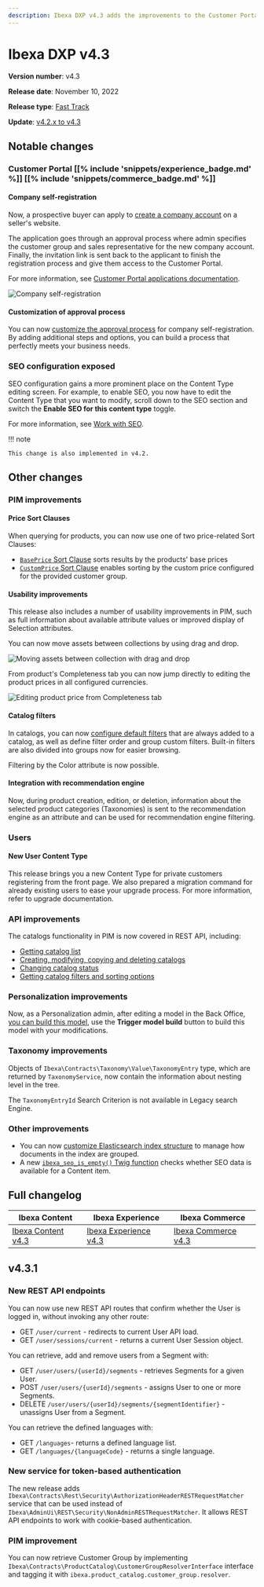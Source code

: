 ```yaml
---
description: Ibexa DXP v4.3 adds the improvements to the Customer Portal, PIM and SEO.
---
```


# Ibexa DXP v4.3

**Version number**: v4.3

**Release date**: November 10, 2022

**Release type**: [Fast Track](https://support.ibexa.co/Public/service-life)

**Update**: [v4.2.x to v4.3](https://doc.ibexa.co/en/4.3/update_and_migration/from_4.2/update_from_4.2/)

## Notable changes

### Customer Portal [[% include 'snippets/experience_badge.md' %]] [[% include 'snippets/commerce_badge.md' %]]

#### Company self-registration

Now, a prospective buyer can apply to [create a company account](https://doc.ibexa.co/projects/userguide/en/latest/shop_administration/company_self_registration/) on a seller's website.

The application goes through an approval process
where admin specifies the customer group and sales representative for the new company account.
Finally, the invitation link is sent back to the applicant to finish the registration process
and give them access to the Customer Portal.

For more information, see [Customer Portal applications documentation](cp_applications.md).

![Company self-registration](img/4.3_self_registration.png)

#### Customization of approval process

You can now [customize the approval process](cp_applications.md#customization-of-an-approval-process) for company self-registration.
By adding additional steps and options, you can build a process that perfectly meets your business needs.

### SEO configuration exposed

SEO configuration gains a more prominent place on the Content Type editing screen.
For example, to enable SEO, you now have to edit the Content Type that you want to modify, 
scroll down to the SEO section and switch the **Enable SEO for this content type** toggle.

For more information, see [Work with SEO](https://doc.ibexa.co/projects/userguide/en/latest/search_engine_optimization/work_with_seo/).

!!! note

    This change is also implemented in v4.2.

## Other changes

### PIM improvements

#### Price Sort Clauses

When querying for products, you can now use one of two price-related Sort Clauses:

- [`BasePrice` Sort Clause](https://doc.ibexa.co/en/master/search/sort_clause_reference/baseprice_sort_clause/) sorts results by the products' base prices
- [`CustomPrice` Sort Clause](https://doc.ibexa.co/en/master/search/sort_clause_reference/customprice_sort_clause/) enables sorting by the custom price configured for the provided customer group.

#### Usability improvements

This release also includes a number of usability improvements in PIM,
such as full information about available attribute values or improved display of Selection attributes.

You can now move assets between collections by using drag and drop.

![Moving assets between collection with drag and drop](img/4.3_collection_dnd.png)

From product's Completeness tab you can now jump directly to editing the product prices in all configured currencies.

![Editing product price from Completeness tab](img/4.3_edit_product_price.png)

#### Catalog filters

In catalogs, you can now [configure default filters](https://doc.ibexa.co/en/master/pim/pim_configuration/#catalog-filters) that are always added to a catalog,
as well as define filter order and group custom filters.
Built-in filters are also divided into groups now for easier browsing.

Filtering by the Color attribute is now possible.

#### Integration with recommendation engine

Now, during product creation, edition, or deletion, information about the selected product categories (Taxonomies) is sent to the recommendation engine as an attribute
and can be used for recommendation engine filtering.

### Users

#### New User Content Type

This release brings you a new Content Type for private customers registering from the front page.
We also prepared a migration command for already existing users to ease your upgrade process.
For more information, refer to upgrade documentation.

### API improvements

The catalogs functionality in PIM is now covered in REST API, including:

- [Getting catalog list](https://doc.ibexa.co/en/4.3/api/rest_api/rest_api_reference/rest_api_reference.html#product-catalog-filter-catalogs)
- [Creating, modifying, copying and deleting catalogs](https://doc.ibexa.co/en/4.3/api/rest_api/rest_api_reference/rest_api_reference.html#product-catalog-create-catalog)
- [Changing catalog status](https://doc.ibexa.co/en/4.3/api/rest_api/rest_api_reference/rest_api_reference.html#product-catalog-update-catalog)
- [Getting catalog filters and sorting options](https://doc.ibexa.co/en/4.3/api/rest_api/rest_api_reference/rest_api_reference.html#product-catalog-load-catalog-filters)

### Personalization improvements

Now, as a Personalization admin, after editing a model in the Back Office,
[you can build this model](https://doc.ibexa.co/projects/userguide/en/master/personalization/recommendation_models/#trigger-model-build), use the **Trigger model build** button to build this model with your modifications.

### Taxonomy improvements

Objects of `Ibexa\Contracts\Taxonomy\Value\TaxonomyEntry` type,
which are returned by `TaxonomyService`, now contain the information about nesting level in the tree.

The `TaxonomyEntryId` Search Criterion is not available in Legacy search Engine.

### Other improvements

- You can now [customize Elasticsearch index structure](https://doc.ibexa.co/en/master/search/extensibility/customize_elasticsearch_index_structure/) to manage how documents in the index are grouped.
- A new [`ibexa_seo_is_empty()` Twig function](https://doc.ibexa.co/en/master/templating/twig_function_reference/content_twig_functions/#ibexa_content_name) checks whether SEO data is available for a Content item.

## Full changelog

| Ibexa Content  | Ibexa Experience  | Ibexa Commerce |
|--------------|------------|------------|
| [Ibexa Content v4.3](https://github.com/ibexa/content/releases/tag/v4.3.0) | [Ibexa Experience v4.3](https://github.com/ibexa/experience/releases/tag/v4.3.0) | [Ibexa Commerce v4.3](https://github.com/ibexa/commerce/releases/tag/v4.3.0)|

## v4.3.1

### New REST API endpoints 

You can now use new REST API routes that confirm whether the User is logged in,
without invoking any other route:

- GET `/user/current` - redirects to current User API load.
- GET `/user/sessions/current` - returns a current User Session object.

You can retrieve, add and remove users from a Segment with:

- GET `/user/users/{userId}/segments` - retrieves Segments for a given User.
- POST `/user/users/{userId}/segments` - assigns User to one or more Segments.
- DELETE `/user/users/{userId}/segments/{segmentIdentifier}` - unassigns User from a Segment.

You can retrieve the defined languages with:

- GET `/languages`- returns a defined language list.
- GET `/languages/{languageCode}` - returns a single language.

### New service for token-based authentication

The new release adds `Ibexa\Contracts\Rest\Security\AuthorizationHeaderRESTRequestMatcher` service that can be used instead of `Ibexa\AdminUi\REST\Security\NonAdminRESTRequestMatcher`.
It allows REST API endpoints to work with cookie-based authentication.

### PIM improvement

You can now retrieve Customer Group by implementing `Ibexa\Contracts\ProductCatalog\CustomerGroupResolverInterface` interface and tagging it with `ibexa.product_catalog.customer_group.resolver`.